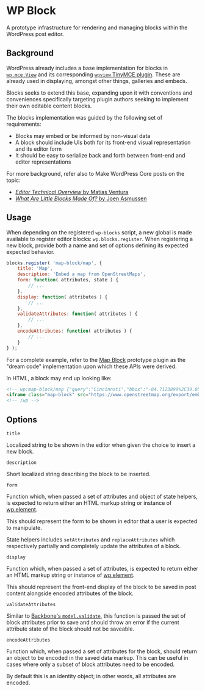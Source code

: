 WP Block
========

A prototype infrastructure for rendering and managing blocks within the WordPress post editor.

## Background

WordPress already includes a base implementation for blocks in [`wp.mce.View`](https://github.com/WordPress/WordPress/blob/master/wp-includes/js/mce-view.js) and its corresponding [`wpview` TinyMCE plugin](https://github.com/WordPress/WordPress/blob/master/wp-includes/js/tinymce/plugins/wpview/plugin.js). These are already used in displaying, amongst other things, galleries and embeds.

Blocks seeks to extend this base, expanding upon it with conventions and conveniences specifically targeting plugin authors seeking to implement their own editable content blocks.

The blocks implementation was guided by the following set of requirements:

- Blocks may embed or be informed by non-visual data
- A block should include UIs both for its front-end visual representation and its editor form
- It should be easy to serialize back and forth between front-end and editor representations

For more background, refer also to Make WordPress Core posts on the topic:

- [_Editor Technical Overview_ by Matias Ventura](https://make.wordpress.org/core/2017/01/17/editor-technical-overview/)
- [_What Are Little Blocks Made Of?_ by Joen Asmussen](https://make.wordpress.org/design/2017/01/25/what-are-little-blocks-made-of/)

## Usage

When depending on the registered `wp-blocks` script, a new global is made available to register editor blocks: `wp.blocks.register`. When registering a new block, provide both a name and set of options defining its expected expected behavior.

```js
blocks.register( 'map-block/map', {
	title: 'Map',
	description: 'Embed a map from OpenStreetMaps',
	form: function( attributes, state ) {
		// ...
	},
	display: function( attributes ) {
		// ...
	},
	validateAttributes: function( attributes ) {
		// ...
	},
	encodeAttributes: function( attributes ) {
		// ...
	}
} );
```

For a complete example, refer to the [Map Block](https://github.com/aduth/wp-map-block) prototype plugin as the "dream code" implementation upon which these APIs were derived.

In HTML, a block may end up looking like:

```html
<!-- wp:map-block/map {"query":"Cincinnati","bbox":"-84.7123899%2C39.0520565%2C-84.3687783%2C39.2210368"} -->
<iframe class="map-block" src="https://www.openstreetmap.org/export/embed.html?bbox=-84.7123899%2C39.0520565%2C-84.3687783%2C39.2210368" width="425" height="350" frameborder="0" scrolling="no"></iframe>
<!-- /wp -->
```

## Options

`title`

Localized string to be shown in the editor when given the choice to insert a new block.

`description`

Short localized string describing the block to be inserted.

`form`

Function which, when passed a set of attributes and object of state helpers, is expected to return either an HTML markup string or instance of [wp.element](https://github.com/aduth/wp-elements).

This should represent the form to be shown in editor that a user is expected to manipulate.

State helpers includes `setAttributes` and `replaceAttributes` which respectively partially and completely update the attributes of a block.

`display`

Function which, when passed a set of attributes, is expected to return either an HTML markup string or instance of [wp.element](https://github.com/aduth/wp-elements).

This should represent the front-end display of the block to be saved in post content alongside encoded attributes of the block.

`validateAttributes`

Similar to [Backbone's `model.validate`](http://backbonejs.org/#Model-validate), this function is passed the set of block attributes prior to save and should throw an error if the current attribute state of the block should not be saveable.

`encodeAttributes`

Function which, when passed a set of attributes for the block, should return an object to be encoded in the saved data markup. This can be useful in cases where only a subset of block attributes need to be encoded.

By default this is an identity object; in other words, all attributes are encoded.
